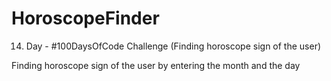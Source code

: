 # HoroscopeFinder
14. Day - #100DaysOfCode Challenge (Finding horoscope sign of the user)

Finding horoscope sign of the user by entering the month and the day
